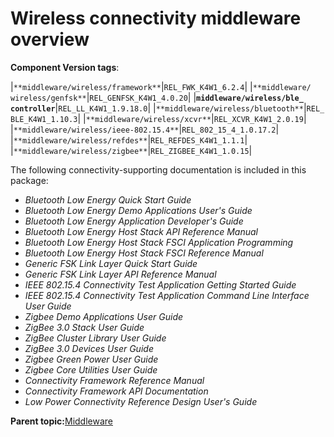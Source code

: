 # Wireless connectivity middleware overview 

**Component Version tags**:

|`**middleware/​wireless/​framework**`|`REL_​FWK_​K4W1_​6.2.4`|
|`**middleware/​wireless/​genfsk**`|`REL_​GENFSK_​K4W1_​4.​0.20`|
|**`middleware/​wireless/​ble_​controller`**|`REL_​LL_​K4W1_​1.9.18.0`|
|`**middleware/​wireless/​bluetooth**`|`REL_​BLE_​K4W1_​1.​10.3`|
|`**middleware/​wireless/​xcvr**`|`REL_​XCVR_​K4W1_​2.​0.19`|
|`**middleware/wireless/ieee-802.15.4**`|`REL_802_15_4_1.0.17.2`|
|`**middleware/wireless/refdes**`|`REL_REFDES_K4W1_1.1.1`|
|`**middleware/wireless/zigbee**`|`REL_ZIGBEE_K4W1_1.0.15`|

The following connectivity-supporting documentation is included in this package:

-   *Bluetooth Low Energy Quick Start Guide*
-   *Bluetooth Low Energy Demo Applications User's Guide*
-   *Bluetooth Low Energy Application Developer's Guide*
-   *Bluetooth Low Energy Host Stack API Reference Manual*
-   *Bluetooth Low Energy Host Stack FSCI Application Programming*
-   *Bluetooth Low Energy Host Stack FSCI Reference Manual*
-   *Generic FSK Link Layer Quick Start Guide*
-   *Generic FSK Link Layer API Reference Manual*
-   *IEEE 802.15.4 Connectivity Test Application Getting Started Guide*
-   *IEEE 802.15.4 Connectivity Test Application Command Line Interface User Guide*
-   *Zigbee Demo Applications User Guide*
-   *ZigBee 3.0 Stack User Guide*
-   *ZigBee Cluster Library User Guide*
-   *ZigBee 3.0 Devices User Guide*
-   *Zigbee Green Power User Guide*
-   *Zigbee Core Utilities User Guide*
-   *Connectivity Framework Reference Manual*
-   *Connectivity Framework API Documentation*
-   *Low Power Connectivity Reference Design User's Guide*

**Parent topic:**[Middleware](../topics/middleware.md)

